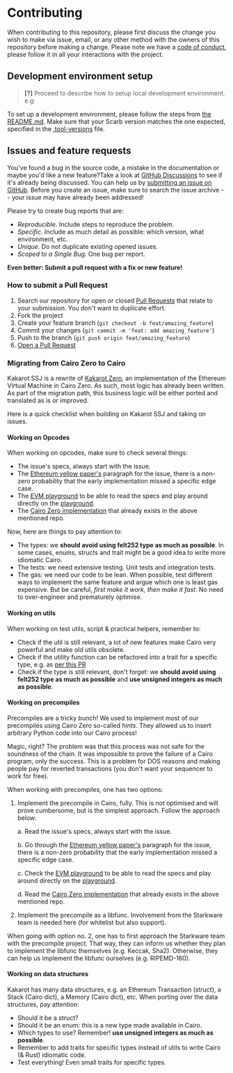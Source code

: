 # Contributing

When contributing to this repository, please first discuss the change you wish
to make via issue, email, or any other method with the owners of this repository
before making a change. Please note we have a
[code of conduct](CODE_OF_CONDUCT.md), please follow it in all your interactions
with the project.

## Development environment setup

> **[?]** Proceed to describe how to setup local development environment. e.g:

To set up a development environment, please follow the steps from
[the README.md](../README.md#installation). Make sure that your Scarb version
matches the one expected, specified in the [.tool-versions](../.tool-versions)
file.

## Issues and feature requests

You've found a bug in the source code, a mistake in the documentation or maybe
you'd like a new feature?Take a look at
[GitHub Discussions](https://github.com/sayajin-labs/kakarot-ssj/discussions) to
see if it's already being discussed. You can help us by
[submitting an issue on GitHub](https://github.com/sayajin-labs/kakarot-ssj/issues).
Before you create an issue, make sure to search the issue archive -- your issue
may have already been addressed!

Please try to create bug reports that are:

- _Reproducible._ Include steps to reproduce the problem.
- _Specific._ Include as much detail as possible: which version, what
  environment, etc.
- _Unique._ Do not duplicate existing opened issues.
- _Scoped to a Single Bug._ One bug per report.

**Even better: Submit a pull request with a fix or new feature!**

### How to submit a Pull Request

1. Search our repository for open or closed
   [Pull Requests](https://github.com/sayajin-labs/kakarot-ssj/pulls) that
   relate to your submission. You don't want to duplicate effort.
2. Fork the project
3. Create your feature branch (`git checkout -b feat/amazing_feature`)
4. Commit your changes (`git commit -m 'feat: add amazing_feature'`)
5. Push to the branch (`git push origin feat/amazing_feature`)
6. [Open a Pull Request](https://github.com/sayajin-labs/kakarot-ssj/compare?expand=1)

### Migrating from Cairo Zero to Cairo

Kakarot SSJ is a rewrite of
[Kakarot Zero](https://github.com/kkrt-labs/kakarot), an implementation of the
Ethereum Virtual Machine in Cairo Zero. As such, most logic has already been
written. As part of the migration path, this business logic will be either
ported and translated as is or improved.

Here is a quick checklist when building on Kakarot SSJ and taking on issues.

#### Working on Opcodes

When working on opcodes, make sure to check several things:

- The issue's specs, always start with the issue.
- The
  [Ethereum yellow paper's](https://ethereum.github.io/yellowpaper/paper.pdf)
  paragraph for the issue, there is a non-zero probability that the early
  implementation missed a specific edge case.
- The [EVM playground](https://www.evm.codes/) to be able to read the specs and
  play around directly on the [playground](https://www.evm.codes/playground).
- The [Cairo Zero implementation](https://github.com/kkrt-labs/kakarot) that
  already exists in the above mentioned repo.

Now, here are things to pay attention to:

- The types: we **should avoid using felt252 type as much as possible**. In some
  cases, enums, structs and trait might be a good idea to write more idiomatic
  Cairo.
- The tests: we need extensive testing. Unit tests and integration tests.
- The gas: we need our code to be lean. When possible, test different ways to
  implement the same feature and argue which one is least gas expensive. But be
  careful, _first make it work, then make it fast_. No need to over-engineer and
  prematurely optimise.

#### Working on utils

When working on test utils, script & practical helpers, remember to:

- Check if the util is still relevant, a lot of new features make Cairo very
  powerful and make old utils obsolete.
- Check if the utility function can be refactored into a trait for a specific
  type, e.g. as
  [per this PR](https://github.com/kkrt-labs/kakarot-ssj/pull/74/files#diff-888cfc6a9147d3727c6f8c083b5d0890ed686240e5dc4da1a741e025bdbd81f7R282)
- Check if the type is still relevant, don't forget: we **should avoid using
  felt252 type as much as possible** and **use unsigned integers as much as
  possible**.

#### Working on precompiles

Precompiles are a tricky bunch! We used to implement most of our precompiles
using Cairo Zero so-called _hints_. They allowed us to insert arbitrary Python
code into our Cairo process!

Magic, right? The problem was that this process was not safe for the soundness
of the chain. It was impossible to prove the failure of a Cairo program, only
the success. This is a problem for DOS reasons and making people pay for
reverted transactions (you don't want your sequencer to work for free).

When working with precompiles, one has two options:

1. Implement the precompile in Cairo, fully. This is not optimised and will
   prove cumbersome, but is the simplest approach. Follow the approach below:

   a. Read the issue's specs, always start with the issue.

   b. Go through the
   [Ethereum yellow paper's](https://ethereum.github.io/yellowpaper/paper.pdf)
   paragraph for the issue, there is a non-zero probability that the early
   implementation missed a specific edge case.

   c. Check the [EVM playground](https://www.evm.codes/precompiled) to be able
   to read the specs and play around directly on the
   [playground](https://www.evm.codes/playground).

   d. Read the [Cairo Zero implementation](https://github.com/kkrt-labs/kakarot)
   that already exists in the above mentioned repo.

2. Implement the precompile as a libfunc. Involvement from the Starkware team is
   needed here (for whitelist but also support).

When going with option no. 2, one has to first approach the Starkware team with
the precompile project. That way, they can inform us whether they plan to
implement the libfunc themselves (e.g. Keccak, Sha2). Otherwise, they can help
us implement the libfunc ourselves (e.g. RIPEMD-160).

#### Working on data structures

Kakarot has many data structures, e.g. an Ethereum Transaction (struct), a Stack
(Cairo dict), a Memory (Cairo dict), etc. When porting over the data structures,
pay attention:

- Should it be a struct?
- Should it be an enum: this is a new type made available in Cairo.
- Which types to use? Remember! **use unsigned integers as much as possible**.
- Remember to add traits for specific types instead of utils to write Cairo (&
  Rust) idiomatic code.
- Test everything! Even small traits for specific types.
